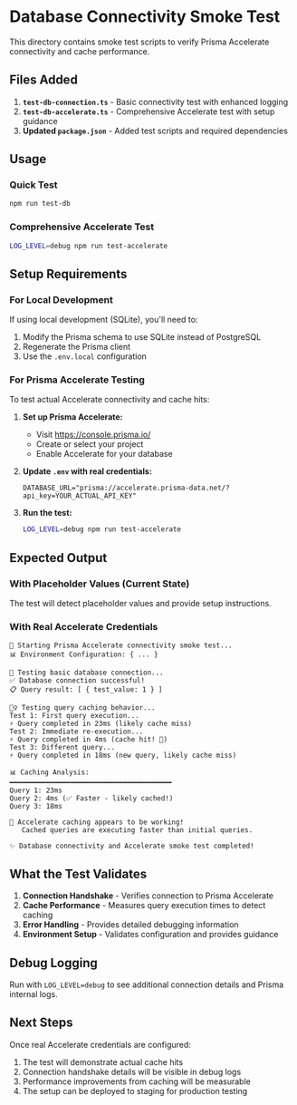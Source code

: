 # Database Connectivity Smoke Test

This directory contains smoke test scripts to verify Prisma Accelerate connectivity and cache performance.

## Files Added

1. **`test-db-connection.ts`** - Basic connectivity test with enhanced logging
2. **`test-db-accelerate.ts`** - Comprehensive Accelerate test with setup guidance
3. **Updated `package.json`** - Added test scripts and required dependencies

## Usage

### Quick Test
```bash
npm run test-db
```

### Comprehensive Accelerate Test
```bash
LOG_LEVEL=debug npm run test-accelerate
```

## Setup Requirements

### For Local Development
If using local development (SQLite), you'll need to:
1. Modify the Prisma schema to use SQLite instead of PostgreSQL
2. Regenerate the Prisma client
3. Use the `.env.local` configuration

### For Prisma Accelerate Testing
To test actual Accelerate connectivity and cache hits:

1. **Set up Prisma Accelerate:**
   - Visit https://console.prisma.io/
   - Create or select your project
   - Enable Accelerate for your database

2. **Update `.env` with real credentials:**
   ```env
   DATABASE_URL="prisma://accelerate.prisma-data.net/?api_key=YOUR_ACTUAL_API_KEY"
   ```

3. **Run the test:**
   ```bash
   LOG_LEVEL=debug npm run test-accelerate
   ```

## Expected Output

### With Placeholder Values (Current State)
The test will detect placeholder values and provide setup instructions.

### With Real Accelerate Credentials
```
🚀 Starting Prisma Accelerate connectivity smoke test...
📊 Environment Configuration: { ... }

🔌 Testing basic database connection...
✅ Database connection successful!
📋 Query result: [ { test_value: 1 } ]

🏃‍♀️ Testing query caching behavior...
Test 1: First query execution...
⚡ Query completed in 23ms (likely cache miss)
Test 2: Immediate re-execution...
⚡ Query completed in 4ms (cache hit! 🎯)
Test 3: Different query...
⚡ Query completed in 18ms (new query, likely cache miss)

📊 Caching Analysis:
━━━━━━━━━━━━━━━━━━━━━━━━━━━━━━━━━━━━━━━━
Query 1: 23ms
Query 2: 4ms (✅ Faster - likely cached!)
Query 3: 18ms

🎉 Accelerate caching appears to be working!
   Cached queries are executing faster than initial queries.

✨ Database connectivity and Accelerate smoke test completed!
```

## What the Test Validates

1. **Connection Handshake** - Verifies connection to Prisma Accelerate
2. **Cache Performance** - Measures query execution times to detect caching
3. **Error Handling** - Provides detailed debugging information
4. **Environment Setup** - Validates configuration and provides guidance

## Debug Logging

Run with `LOG_LEVEL=debug` to see additional connection details and Prisma internal logs.

## Next Steps

Once real Accelerate credentials are configured:
1. The test will demonstrate actual cache hits
2. Connection handshake details will be visible in debug logs
3. Performance improvements from caching will be measurable
4. The setup can be deployed to staging for production testing

